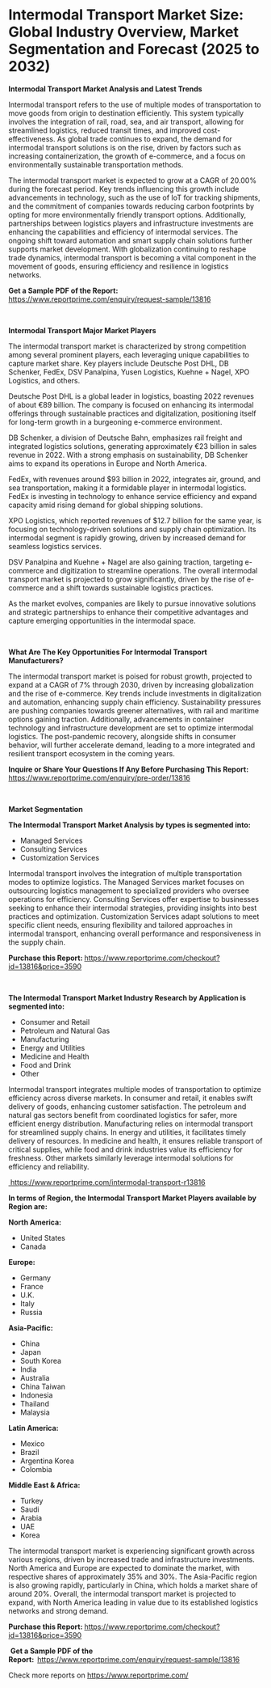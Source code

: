 <p><h1>Intermodal Transport Market Size: Global Industry Overview, Market Segmentation and Forecast (2025 to 2032)</h1></p><p><strong>Intermodal Transport Market Analysis and Latest Trends</strong></p>
<p><p>Intermodal transport refers to the use of multiple modes of transportation to move goods from origin to destination efficiently. This system typically involves the integration of rail, road, sea, and air transport, allowing for streamlined logistics, reduced transit times, and improved cost-effectiveness. As global trade continues to expand, the demand for intermodal transport solutions is on the rise, driven by factors such as increasing containerization, the growth of e-commerce, and a focus on environmentally sustainable transportation methods.</p><p>The intermodal transport market is expected to grow at a CAGR of 20.00% during the forecast period. Key trends influencing this growth include advancements in technology, such as the use of IoT for tracking shipments, and the commitment of companies towards reducing carbon footprints by opting for more environmentally friendly transport options. Additionally, partnerships between logistics players and infrastructure investments are enhancing the capabilities and efficiency of intermodal services. The ongoing shift toward automation and smart supply chain solutions further supports market development. With globalization continuing to reshape trade dynamics, intermodal transport is becoming a vital component in the movement of goods, ensuring efficiency and resilience in logistics networks.</p></p>
<p><strong>Get a Sample PDF of the Report:&nbsp;</strong> <a href="https://www.reportprime.com/enquiry/request-sample/13816?utm_campaign=2641&utm_medium=2&utm_source=Github&utm_content=ia&utm_term=20032025&utm_id=intermodal-transport">https://www.reportprime.com/enquiry/request-sample/13816</a></p>
<p>&nbsp;</p>
<p><strong>Intermodal Transport Major Market Players</strong></p>
<p><p>The intermodal transport market is characterized by strong competition among several prominent players, each leveraging unique capabilities to capture market share. Key players include Deutsche Post DHL, DB Schenker, FedEx, DSV Panalpina, Yusen Logistics, Kuehne + Nagel, XPO Logistics, and others.</p><p>Deutsche Post DHL is a global leader in logistics, boasting 2022 revenues of about €89 billion. The company is focused on enhancing its intermodal offerings through sustainable practices and digitalization, positioning itself for long-term growth in a burgeoning e-commerce environment.</p><p>DB Schenker, a division of Deutsche Bahn, emphasizes rail freight and integrated logistics solutions, generating approximately €23 billion in sales revenue in 2022. With a strong emphasis on sustainability, DB Schenker aims to expand its operations in Europe and North America.</p><p>FedEx, with revenues around $93 billion in 2022, integrates air, ground, and sea transportation, making it a formidable player in intermodal logistics. FedEx is investing in technology to enhance service efficiency and expand capacity amid rising demand for global shipping solutions.</p><p>XPO Logistics, which reported revenues of $12.7 billion for the same year, is focusing on technology-driven solutions and supply chain optimization. Its intermodal segment is rapidly growing, driven by increased demand for seamless logistics services.</p><p>DSV Panalpina and Kuehne + Nagel are also gaining traction, targeting e-commerce and digitization to streamline operations. The overall intermodal transport market is projected to grow significantly, driven by the rise of e-commerce and a shift towards sustainable logistics practices. </p><p>As the market evolves, companies are likely to pursue innovative solutions and strategic partnerships to enhance their competitive advantages and capture emerging opportunities in the intermodal space.</p></p>
<p>&nbsp;</p>
<p><strong>What Are The Key Opportunities For Intermodal Transport Manufacturers?</strong></p>
<p><p>The intermodal transport market is poised for robust growth, projected to expand at a CAGR of 7% through 2030, driven by increasing globalization and the rise of e-commerce. Key trends include investments in digitalization and automation, enhancing supply chain efficiency. Sustainability pressures are pushing companies towards greener alternatives, with rail and maritime options gaining traction. Additionally, advancements in container technology and infrastructure development are set to optimize intermodal logistics. The post-pandemic recovery, alongside shifts in consumer behavior, will further accelerate demand, leading to a more integrated and resilient transport ecosystem in the coming years.</p></p>
<p><strong>Inquire or Share Your Questions If Any Before Purchasing This Report:</strong> <a href="https://www.reportprime.com/enquiry/pre-order/13816?utm_campaign=2641&utm_medium=2&utm_source=Github&utm_content=ia&utm_term=20032025&utm_id=intermodal-transport">https://www.reportprime.com/enquiry/pre-order/13816</a></p>
<p>&nbsp;</p>
<p><strong>Market Segmentation</strong></p>
<p><strong>The Intermodal Transport Market Analysis by types is segmented into:</strong></p>
<p><ul><li>Managed Services</li><li>Consulting Services</li><li>Customization Services</li></ul></p>
<p><p>Intermodal transport involves the integration of multiple transportation modes to optimize logistics. The Managed Services market focuses on outsourcing logistics management to specialized providers who oversee operations for efficiency. Consulting Services offer expertise to businesses seeking to enhance their intermodal strategies, providing insights into best practices and optimization. Customization Services adapt solutions to meet specific client needs, ensuring flexibility and tailored approaches in intermodal transport, enhancing overall performance and responsiveness in the supply chain.</p></p>
<p><strong>Purchase this Report:&nbsp;</strong><a href="https://www.reportprime.com/checkout?id=13816&price=3590&utm_campaign=2641&utm_medium=2&utm_source=Github&utm_content=ia&utm_term=20032025&utm_id=intermodal-transport">https://www.reportprime.com/checkout?id=13816&price=3590</a></p>
<p>&nbsp;</p>
<p><strong>The Intermodal Transport Market Industry Research by Application is segmented into:</strong></p>
<p><ul><li>Consumer and Retail</li><li>Petroleum and Natural Gas</li><li>Manufacturing</li><li>Energy and Utilities</li><li>Medicine and Health</li><li>Food and Drink</li><li>Other</li></ul></p>
<p><p>Intermodal transport integrates multiple modes of transportation to optimize efficiency across diverse markets. In consumer and retail, it enables swift delivery of goods, enhancing customer satisfaction. The petroleum and natural gas sectors benefit from coordinated logistics for safer, more efficient energy distribution. Manufacturing relies on intermodal transport for streamlined supply chains. In energy and utilities, it facilitates timely delivery of resources. In medicine and health, it ensures reliable transport of critical supplies, while food and drink industries value its efficiency for freshness. Other markets similarly leverage intermodal solutions for efficiency and reliability.</p></p>
<p><a href="https://www.reportprime.com/intermodal-transport-r13816?utm_campaign=2641&utm_medium=2&utm_source=Github&utm_content=ia&utm_term=20032025&utm_id=intermodal-transport">&nbsp;https://www.reportprime.com/intermodal-transport-r13816</a></p>
<p><strong>In terms of Region, the Intermodal Transport Market Players available by Region are:</strong></p>
<p>
    <p> <strong> North America: </strong>
        <ul>
            <li>United States</li>
            <li>Canada</li>
        </ul>
        </p> 
    <p> <strong> Europe: </strong>
        <ul>
            <li>Germany</li>
            <li>France</li>
            <li>U.K.</li>
            <li>Italy</li>
            <li>Russia</li>
        </ul>
        </p> 
    <p> <strong> Asia-Pacific: </strong>
        <ul>
            <li>China</li>
            <li>Japan</li>
            <li>South Korea</li>
            <li>India</li>
            <li>Australia</li>
            <li>China Taiwan</li>
            <li>Indonesia</li>
            <li>Thailand</li>
            <li>Malaysia</li>
        </ul>
        </p> 
    <p> <strong> Latin America: </strong>
        <ul>
            <li>Mexico</li>
            <li>Brazil</li>
            <li>Argentina Korea</li>
            <li>Colombia</li>
        </ul>
        </p> 
    <p> <strong> Middle East & Africa: </strong>
        <ul>
            <li>Turkey</li>
            <li>Saudi</li>
            <li>Arabia</li>
            <li>UAE</li>
            <li>Korea</li>
        </ul>
    </p>
    </p>
<p><p>The intermodal transport market is experiencing significant growth across various regions, driven by increased trade and infrastructure investments. North America and Europe are expected to dominate the market, with respective shares of approximately 35% and 30%. The Asia-Pacific region is also growing rapidly, particularly in China, which holds a market share of around 20%. Overall, the intermodal transport market is projected to expand, with North America leading in value due to its established logistics networks and strong demand.</p></p>
<p><strong>Purchase this Report: </strong><a href="https://www.reportprime.com/checkout?id=13816&price=3590&utm_campaign=2641&utm_medium=2&utm_source=Github&utm_content=ia&utm_term=20032025&utm_id=intermodal-transport">https://www.reportprime.com/checkout?id=13816&price=3590</a></p>
<p>&nbsp;<strong>Get a Sample PDF of the Report:&nbsp;&nbsp;</strong><a href="https://www.reportprime.com/enquiry/request-sample/13816?utm_campaign=2641&utm_medium=2&utm_source=Github&utm_content=ia&utm_term=20032025&utm_id=intermodal-transport">https://www.reportprime.com/enquiry/request-sample/13816</a></p>
<p><strong></strong></p>
<p>Check more reports on <a href="https://www.reportprime.com/?utm_campaign=2641&utm_medium=2&utm_source=Github&utm_content=ia&utm_term=20032025&utm_id=intermodal-transport">https://www.reportprime.com/</a></p>